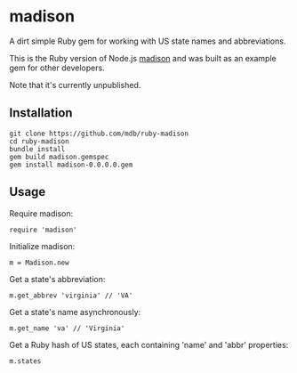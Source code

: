 # madison

A dirt simple Ruby gem for working with US state names and abbreviations.

This is the Ruby version of Node.js [madison](http://github.com/mdb/madison) and was built as an example gem for other developers.

Note that it's currently unpublished.

## Installation

    git clone https://github.com/mdb/ruby-madison
    cd ruby-madison 
    bundle install
    gem build madison.gemspec
    gem install madison-0.0.0.0.gem

## Usage 

Require madison:
  
    require 'madison'

Initialize madison:

    m = Madison.new

Get a state's abbreviation:

    m.get_abbrev 'virginia' // 'VA'

Get a state's name asynchronously:

    m.get_name 'va' // 'Virginia'

Get a Ruby hash of US states, each containing 'name' and 'abbr' properties:

    m.states
